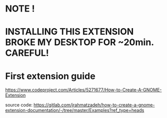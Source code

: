 
# NOTE !
# INSTALLING THIS EXTENSION BROKE MY DESKTOP FOR ~20min. CAREFUL!


# First extension guide

https://www.codeproject.com/Articles/5271677/How-to-Create-A-GNOME-Extension


source code:
https://gitlab.com/jrahmatzadeh/how-to-create-a-gnome-extension-documentation/-/tree/master/Examples?ref_type=heads

